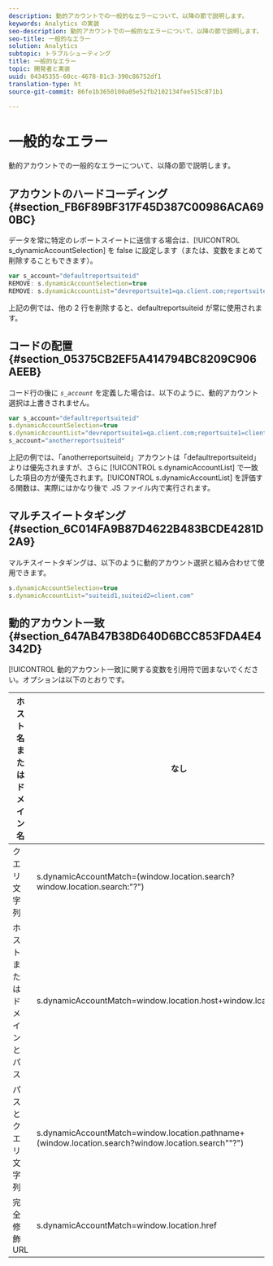 ```yaml
---
description: 動的アカウントでの一般的なエラーについて、以降の節で説明します。
keywords: Analytics の実装
seo-description: 動的アカウントでの一般的なエラーについて、以降の節で説明します。
seo-title: 一般的なエラー
solution: Analytics
subtopic: トラブルシューティング
title: 一般的なエラー
topic: 開発者と実装
uuid: 04345355-60cc-4678-81c3-390c86752df1
translation-type: ht
source-git-commit: 86fe1b3650100a05e52fb2102134fee515c871b1

---
```



# 一般的なエラー

動的アカウントでの一般的なエラーについて、以降の節で説明します。

## アカウントのハードコーディング{#section_FB6F89BF317F45D387C00986ACA690BC}

データを常に特定のレポートスイートに送信する場合は、[!UICONTROL s_dynamicAccountSelection] を false に設定します（または、変数をまとめて削除することもできます）。

```js
var s_account="defaultreportsuiteid" 
REMOVE: s.dynamicAccountSelection=true 
REMOVE: s.dynamicAccountList="devreportsuite1=qa.client.com;reportsuite1=client.com" 
```

上記の例では、他の 2 行を削除すると、defaultreportsuiteid が常に使用されます。

## コードの配置{#section_05375CB2EF5A414794BC8209C906AEEB}

コード行の後に *`s_account`* を定義した場合は、以下のように、動的アカウント選択は上書きされません。

```js
var s_account="defaultreportsuiteid" 
s.dynamicAccountSelection=true 
s.dynamicAccountList="devreportsuite1=qa.client.com;reportsuite1=client.com" 
s_account="anotherreportsuiteid" 
```

上記の例では、「anotherreportsuiteid」アカウントは「defaultreportsuiteid」よりは優先されますが、さらに [!UICONTROL s.dynamicAccountList] で一致した項目の方が優先されます。[!UICONTROL s.dynamicAccountList] を評価する関数は、実際にはかなり後で .JS ファイル内で実行されます。

## マルチスイートタギング{#section_6C014FA9B87D4622B483BCDE4281D2A9}

マルチスイートタギングは、以下のように動的アカウント選択と組み合わせて使用できます。

```js
s.dynamicAccountSelection=true 
s.dynamicAccountList="suiteid1,suiteid2=client.com" 
```

## 動的アカウント一致{#section_647AB47B38D640D6BCC853FDA4E4342D}

[!UICONTROL 動的アカウント一致]に関する変数を引用符で囲まないでください。オプションは以下のとおりです。

| ホスト名またはドメイン名 | なし |
|---|---|
| クエリ文字列 | s.dynamicAccountMatch=(window.location.search?window.location.search:"?") |
| ホストまたはドメインとパス | s.dynamicAccountMatch=window.location.host+window.lcation.pathname |
| パスとクエリ文字列 | s.dynamicAccountMatch=window.location.pathname+(window.location.search?window.location.search""?") |
| 完全修飾 URL | s.dynamicAccountMatch=window.location.href |


